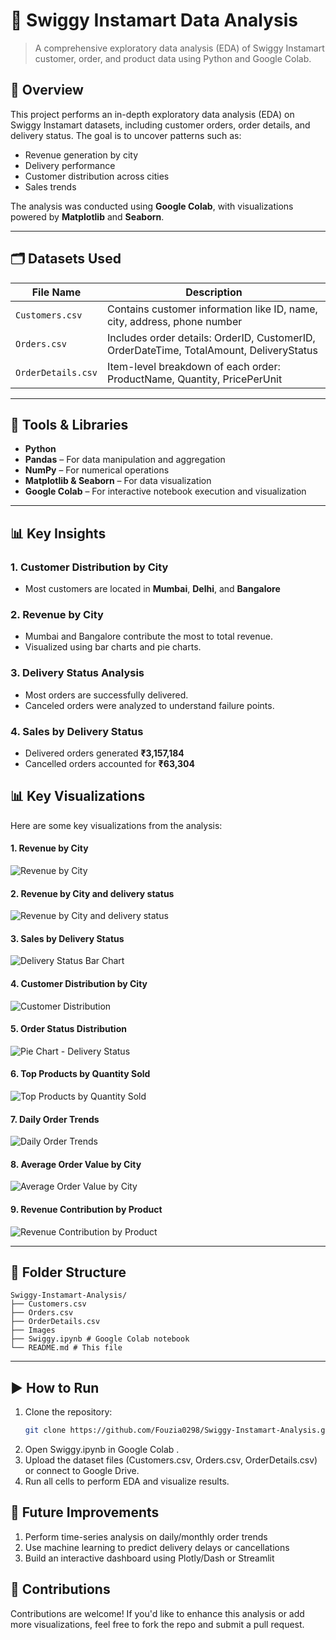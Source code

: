 # 🛒 Swiggy Instamart Data Analysis

> A comprehensive exploratory data analysis (EDA) of Swiggy Instamart customer, order, and product data using Python and Google Colab.

## 📌 Overview

This project performs an in-depth exploratory data analysis (EDA) on Swiggy Instamart datasets, including customer orders, order details, and delivery status. The goal is to uncover patterns such as:

- Revenue generation by city
- Delivery performance
- Customer distribution across cities
- Sales trends

The analysis was conducted using **Google Colab**, with visualizations powered by **Matplotlib** and **Seaborn**.

---

## 🗂️ Datasets Used

| File Name          | Description                                      |
|--------------------|--------------------------------------------------|
| `Customers.csv`    | Contains customer information like ID, name, city, address, phone number |
| `Orders.csv`       | Includes order details: OrderID, CustomerID, OrderDateTime, TotalAmount, DeliveryStatus |
| `OrderDetails.csv` | Item-level breakdown of each order: ProductName, Quantity, PricePerUnit |

---

## 🔧 Tools & Libraries

- **Python**
- **Pandas** – For data manipulation and aggregation
- **NumPy** – For numerical operations
- **Matplotlib & Seaborn** – For data visualization
- **Google Colab** – For interactive notebook execution and visualization

---

## 📊 Key Insights

### 1. **Customer Distribution by City**
- Most customers are located in **Mumbai**, **Delhi**, and **Bangalore**

### 2. **Revenue by City**
- Mumbai and Bangalore contribute the most to total revenue.
- Visualized using bar charts and pie charts.

### 3. **Delivery Status Analysis**
- Most orders are successfully delivered.
- Canceled orders were analyzed to understand failure points.

### 4. **Sales by Delivery Status**
- Delivered orders generated **₹3,157,184**
- Cancelled orders accounted for **₹63,304**
  

## 📊 Key Visualizations

Here are some key visualizations from the analysis:

#### 1. Revenue by City
![Revenue by City](https://github.com/Fouzia0298/Swiggy-Instamart-Data-Analysis/blob/main/Images/revenue%20by%20city.png)

#### 2. Revenue by City and delivery status
![Revenue by City and delivery status](https://github.com/Fouzia0298/Swiggy-Instamart-Data-Analysis/blob/main/Images/revenue_by_city%20and%20delivery%20status.png)

#### 3. Sales by Delivery Status
![Delivery Status Bar Chart](Images/delivery_status_bar.png)

#### 4. Customer Distribution by City
![Customer Distribution](Images/customer_distribution.png)

#### 5. Order Status Distribution
![Pie Chart - Delivery Status](Images/delivery_status_pie.png)

#### 6. Top Products by Quantity Sold
![Top Products by Quantity Sold](Images/top_products_quantity_sold.png)

#### 7. Daily Order Trends
![Daily Order Trends](Images/daily_order_trends.png)

#### 8. Average Order Value by City
![Average Order Value by City](Images/avg_order_value_city.png)

#### 9. Revenue Contribution by Product
![Revenue Contribution by Product](Images/revenue_contribution_product.png)

---

## 📁 Folder Structure
```
Swiggy-Instamart-Analysis/
├── Customers.csv
├── Orders.csv
├── OrderDetails.csv
├── Images
├── Swiggy.ipynb # Google Colab notebook
└── README.md # This file
```
---

## ▶️ How to Run

1. Clone the repository:
   ```bash
   git clone https://github.com/Fouzia0298/Swiggy-Instamart-Analysis.git

2. Open Swiggy.ipynb in Google Colab .
3. Upload the dataset files (Customers.csv, Orders.csv, OrderDetails.csv) or connect to Google Drive.
4. Run all cells to perform EDA and visualize results.

## 🚀 Future Improvements
1. Perform time-series analysis on daily/monthly order trends
2. Use machine learning to predict delivery delays or cancellations
3. Build an interactive dashboard using Plotly/Dash or Streamlit
## 🤝 Contributions
Contributions are welcome! If you'd like to enhance this analysis or add more visualizations, feel free to fork the repo and submit a pull request.
